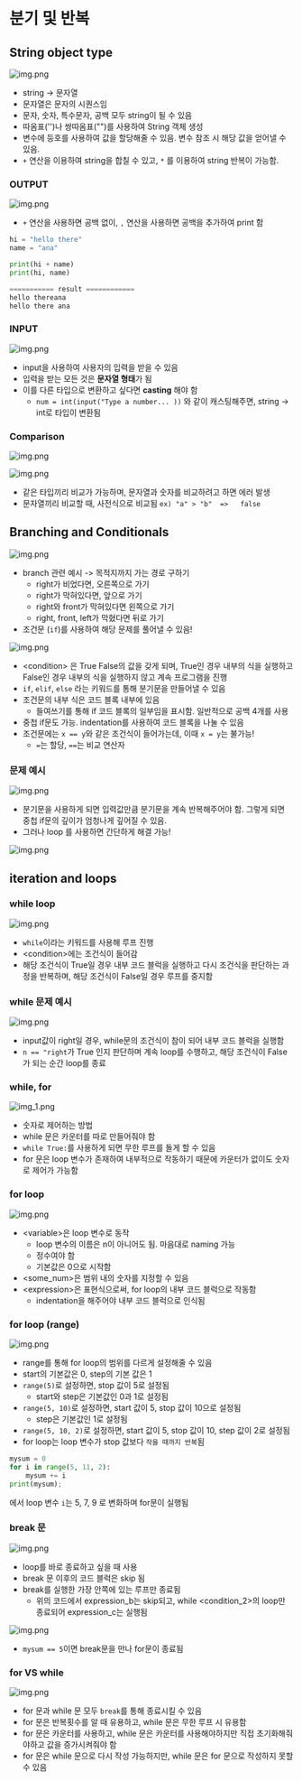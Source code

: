 # 분기 및 반복

## String object type

![img.png](images/img4.png)

- string -> 문자열
- 문자열은 문자의 시퀀스임
- 문자, 숫자, 특수문자, 공백 모두 string이 될 수 있음
- 따옴표('')나 쌍따옴표("")를 사용하여 String 객체 생성
- 변수에 등호를 사용하여 값을 할당해줄 수 있음. 변수 참조 시 해당 값을 얻어낼 수 있음.
- `+` 연산을 이용하여 string을 합칠 수 있고, `*` 를 이용하여 string 반복이 가능함.


### OUTPUT

![img.png](images/img5.png)

- `+` 연산을 사용하면 공백 없이, `,` 연산을 사용하면 공백을 추가하여 print 함

```python
hi = "hello there"
name = "ana"

print(hi + name)
print(hi, name)

=========== result ============
hello thereana
hello there ana
```

### INPUT

![img.png](images/img6.png)

- input을 사용하여 사용자의 입력을 받을 수 있음
- 입력을 받는 모든 것은 **문자열 형태**가 됨
- 이를 다른 타입으로 변환하고 싶다면 **casting** 해야 함
  - `num = int(input("Type a number... ))` 와 같이 캐스팅해주면, string -> int로 타입이 변환됨

### Comparison

![img.png](images/img7.png)

![img.png](images/img8.png)

- 같은 타입끼리 비교가 가능하며, 문자열과 숫자를 비교하려고 하면 에러 발생
- 문자열끼리 비교할 때, 사전식으로 비교됨 `ex) "a" > "b"  =>   false`


## Branching and Conditionals

![img.png](images/img9.png)

- branch 관련 예시 -> 목적지까지 가는 경로 구하기
  - right가 비었다면, 오른쪽으로 가기
  - right가 막혀있다면, 앞으로 가기
  - right와 front가 막혀있다면 왼쪽으로 가기
  - right, front, left가 막혔다면 뒤로 가기
- 조건문 (`if`)를 사용하여 해당 문제를 풀어낼 수 있음! 

![img.png](images/img11.png)

- \<condition> 은 True False의 값을 갖게 되며, True인 경우 내부의 식을 실행하고 False인 경우 내부의 식을 실행하지 않고 계속 프로그램을 진행
- `if`, `elif`, `else` 라는 키워드를 통해 분기문을 만들어낼 수 있음
- 조건문의 내부 식은 코드 블록 내부에 있음
  - 들여쓰기를 통해 if 코드 블록의 일부임을 표시함. 일반적으로 공백 4개를 사용
- 중첩 if문도 가능. indentation를 사용하여 코드 블록을 나눌 수 있음
- 조건문에는 `x == y`와 같은 조건식이 들어가는데, 이때 `x = y`는 불가능!
  - `=`는 할당, `==`는 비교 연산자

### 문제 예시

![img.png](images/img14.png)

- 분기문을 사용하게 되면 입력값만큼 분기문을 계속 반복해주어야 함. 그렇게 되면 중첩 if문의 깊이가 엄청나게 깊어질 수 있음.
- 그러나 loop 를 사용하면 간단하게 해결 가능!

![img.png](images/img15.png)

## iteration and loops

### while loop

![img.png](images/img16.png)

- `while`이라는 키워드를 사용해 루프 진행
- \<condition>에는 조건식이 들어감
- 해당 조건식이 True일 경우 내부 코드 블럭을 실행하고 다시 조건식을 판단하는 과정을 반복하며, 해당 조건식이 False일 경우 루프를 중지함

### while 문제 예시

![img.png](images/img17.png)

- input값이 right일 경우, while문의 조건식이 참이 되어 내부 코드 블럭을 실행함
- `n == "right`가 True 인지 판단하며 계속 loop를 수행하고, 해당 조건식이 False가 되는 순간 loop를 종료

### while, for

![img_1.png](images/img18.png)

- 숫자로 제어하는 방법
- while 문은 카운터를 따로 만들어줘야 함
- `while True:`를 사용하게 되면 무한 루프를 돌게 할 수 있음
- for 문은 loop 변수가 존재하여 내부적으로 작동하기 때문에 카운터가 없이도 숫자로 제어가 가능함


### for loop

![img.png](images/img19.png)

- \<variable>은 loop 변수로 동작
  - loop 변수의 이름은 n이 아니어도 됨. 마음대로 naming 가능
  - 정수여야 함
  - 기본값은 0으로 시작함
- \<some_num>은 범위 내의 숫자를 지정할 수 있음
- \<expression>은 표현식으로써, for loop의 내부 코드 블럭으로 작동함
  - indentation을 해주어야 내부 코드 블럭으로 인식됨

### for loop (range)

![img.png](images/img20.png)

- range를 통해 for loop의 범위를 다르게 설정해줄 수 있음
- start의 기본값은 0, step의 기본 값은 1
- `range(5)`로 설정하면, stop 값이 5로 설정됨
  - start와 step은 기본값인 0과 1로 설정됨
- `range(5, 10)`로 설정하면, start 값이 5, stop 값이 10으로 설정됨
  - step은 기본값인 1로 설정됨
- `range(5, 10, 2)`로 설정하면, start 값이 5, stop 값이 10, step 값이 2로 설정됨
- for loop는 loop 변수가 stop 값보다 `작을 때까지 반복`됨
```python
mysum = 0
for i in range(5, 11, 2):
    mysum += i
print(mysum);
```
에서 loop 변수 `i`는 5, 7, 9 로 변화하며 for문이 실행됨

### break 문

![img.png](images/img21.png)

- loop를 바로 종료하고 싶을 때 사용
- break 문 이후의 코드 블럭은 skip 됨
- break를 실행한 가장 안쪽에 있는 루프만 종료됨
  - 위의 코드에서 expression_b는 skip되고, while <condition_2>의 loop만 종료되어 expression_c는 실행됨

![img.png](images/img22.png)

- `mysum == 5`이면 break문을 만나 for문이 종료됨

### for VS while

![img.png](images/img23.png)

- for 문과 while 문 모두 `break`를 통해 종료시킬 수 있음
- for 문은 반복횟수를 알 때 유용하고, while 문은 무한 루프 시 유용함
- for 문은 카운터를 사용하고, while 문은 카운터를 사용해야하지만 직접 초기화해줘야하고 값을 증가시켜줘야 함
- for 문은 while 문으로 다시 작성 가능하지만, while 문은 for 문으로 작성하지 못할 수 있음

